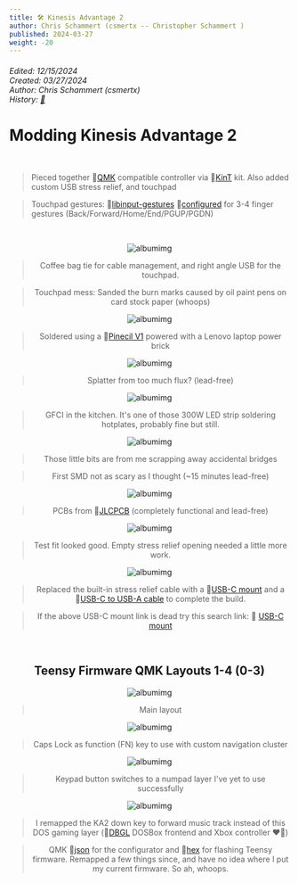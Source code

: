 ```yaml
---
title: 🛠️ Kinesis Advantage 2
author: Chris Schammert (csmertx -- Christopher Schammert )
published: 2024-03-27
weight: -20
---
```


###### _Edited: 12/15/2024</br>Created: 03/27/2024</br>Author: Chris Schammert (csmertx)</br>History: [📜](https://github.com/csmertx/csmertx.github.io/commits/main/content/Blog/stuff/2024/kinesis_advantage2.md "Github.com | csmertx \ csmertx.github.io \ commits \ main \ content \ Blog \ stuff \ 2024 \ Kinesis Advantage 2")_

<!-- The content of this website was written by Christopher Schammert aka Chris Schammert -->

# Modding Kinesis Advantage 2

</br>

> Pieced together 🔗[QMK](https://config.qmk.fm/#/kinesis/kint36/LAYOUT "QMK Configurator") compatible controller via 🔗[KinT](https://github.com/kinx-project/kint "Github.com | kinx-project / kint") kit. Also added custom USB stress relief, and touchpad

> Touchpad gestures: 🔗[libinput-gestures](https://github.com/bulletmark/libinput-gestures "Github | bulletmark / libinput-gestures") 🔗[configured](https://github.com/csmertx/dotfiles/blob/master/config/libinput-gestures.conf "Github | csmertx / dotfiles / config / libinput-gestures.conf") for 3-4 finger gestures (Back/Forward/Home/End/PGUP/PGDN)

<br />

<div style="text-align: center;">

![albumimg](/Blog/stuff/images/ka2/0.jpg "Kinesis Advantage 2 LQ with white and light gray DSA keycaps and a Jellycomb touchpad")

> Coffee bag tie for cable management, and right angle USB for the touchpad.

> Touchpad mess: Sanded the burn marks caused by oil paint pens on card stock paper (whoops)

![albumimg](/Blog/stuff/images/ka2/1.jpg "Small soldering station on a budget friendly manual adjustment standing table")

> Soldered using a 🔗[Pinecil V1](https://wiki.pine64.org/wiki/Pinecil "Pine64 Wiki | Pinecil") powered with a Lenovo laptop power brick

![albumimg](/Blog/stuff/images/ka2/2.jpg "Close up of a Teesny 3.6 with freshly soldered headers and some blistering on the Teensy CPU")

> Splatter from too much flux? (lead-free)

![albumimg](/Blog/stuff/images/ka2/3.jpg "Kitchen counter with budget friendly hot plate soldering equipment")

> GFCI in the kitchen. It's one of those 300W LED strip soldering hotplates, probably fine but still.

![albumimg](/Blog/stuff/images/ka2/4.jpg "Close up of freshly soldered SMD components for a KinT keyboard controller")

> Those little bits are from me scrapping away accidental bridges

> First SMD not as scary as I thought (~15 minutes lead-free)

![albumimg](/Blog/stuff/images/ka2/5.jpg "Underside of fully soldered KinT keyboard controller")

> PCBs from 🔗[JLCPCB](https://jlcpcb.com/ "JLCPCB") (completely functional and lead-free)

![albumimg](/Blog/stuff/images/ka2/6.jpg "KinT keyboard controller installed in an open and upside down Kinesis Advantage 2 keyboard")

> Test fit looked good. Empty stress relief opening needed a little more work.

![albumimg](/Blog/stuff/images/ka2/7.jpg "Micro USB to USB-C mount attached to replace the built-in stress relief cable of a Kinesis Advantage 2 keyboard")

> Replaced the built-in stress relief cable with a 🔗[USB-C mount](https://www.aliexpress.us/item/3256807745777636.html "Aliexpress | IP67 Waterproof Cable Micro-USB 2.0 5pin Male to USB-C 3.1") and a 🔗[USB-C to USB-A cable](https://www.aliexpress.us/item/2251832816054825.html "Aliexpress | USB-A to USB-C cable") to complete the build.

> If the above USB-C mount link is dead try this search link: 🔗 [USB-C mount](https://www.aliexpress.us/w/wholesale-Waterproof-Cable-Micro%2525252dUSB-2.0-5pin-Male-to-Usb%2525252dc.html)

<br />

## Teensy Firmware QMK Layouts 1-4 (0-3)

![albumimg](/Blog/stuff/images/ka2/ka2_layout_1.png "Kinesis Advantage QMK Layout Layer 1")

> Main layout

![albumimg](/Blog/stuff/images/ka2/ka2_layout_2.png "Kinesis Advantage QMK Layout Layer 2")

> Caps Lock as function (FN) key to use with custom navigation cluster

![albumimg](/Blog/stuff/images/ka2/ka2_layout_3.png "Kinesis Advantage QMK Layout Layer 3")

> Keypad button switches to a numpad layer I've yet to use successfully

![albumimg](/Blog/stuff/images/ka2/ka2_layout_4.png "Kinesis Advantage QMK Layout Layer 4")

> I remapped the KA2 down key to forward music track instead of this DOS gaming layer (🔗[DBGL](https://dbgl.org/ "DBGL.org") DOSBox frontend and Xbox controller ❤️‍🔥)

> QMK 🔗[json](/Blog/stuff/images/ka2/kinesis_kint36_layout_mertx3000_24_01_12.json "QMK .json file for use with QMK Configurator") for the configurator and 🔗[hex](/Blog/stuff/images/ka2/kinesis_kint36_layout_mertx3000_24_01_12.hex "Hexadecimal file created by the QMK configurator to flash firmware to a Teensy 3.6-4.x") for flashing Teensy firmware. Remapped a few things since, and have no idea where I put my current firmware. So ah, whoops.

<br />

</div><br />
